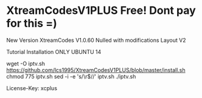# XtreamCodesV1PLUS Free! Dont pay for this =)

New Version XtreamCodes V1.0.60 Nulled with modifications
Layout V2

Tutorial Installation
ONLY UBUNTU 14

wget -O iptv.sh https://github.com/lcs1995/XtreamCodesV1PLUS/blob/master/install.sh
chmod 775 iptv.sh
sed -i -e 's/\r$//' iptv.sh
./iptv.sh

License-Key: xcplus

